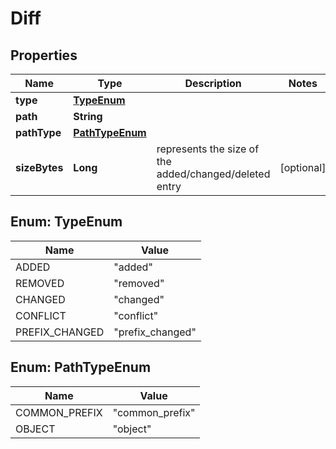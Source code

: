 

# Diff


## Properties

| Name | Type | Description | Notes |
|------------ | ------------- | ------------- | -------------|
|**type** | [**TypeEnum**](#TypeEnum) |  |  |
|**path** | **String** |  |  |
|**pathType** | [**PathTypeEnum**](#PathTypeEnum) |  |  |
|**sizeBytes** | **Long** | represents the size of the added/changed/deleted entry |  [optional] |



## Enum: TypeEnum

| Name | Value |
|---- | -----|
| ADDED | &quot;added&quot; |
| REMOVED | &quot;removed&quot; |
| CHANGED | &quot;changed&quot; |
| CONFLICT | &quot;conflict&quot; |
| PREFIX_CHANGED | &quot;prefix_changed&quot; |



## Enum: PathTypeEnum

| Name | Value |
|---- | -----|
| COMMON_PREFIX | &quot;common_prefix&quot; |
| OBJECT | &quot;object&quot; |



